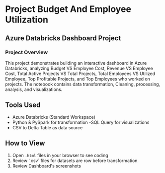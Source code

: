# Project Budget And Employee Utilization

## Azure Databricks Dashboard Project

### Project Overview
This project demonstrates building an interactive dashboard in Azure Databricks, analyzing Budget VS Employee Cost, Revenue VS Employee Cost, Total Active Projects VS Total Projects, Total Employees VS Utilized Employee, Top Profitable Projects, and Top Employees who worked on projects. The notebook contains data transformation, Cleaning, processing, analysis, and visualizations.

## Tools Used
- Azure Databricks (Standard Workspace) 
- Python & PySpark for transformation
-SQL Query for visualizations
- CSV to Delta Table as data source

## How to View
1. Open `.html` files in your browser to see coding
2. Review '.csv` files for datasets are row before transformation.
3. Review Dashboard's screenshots

